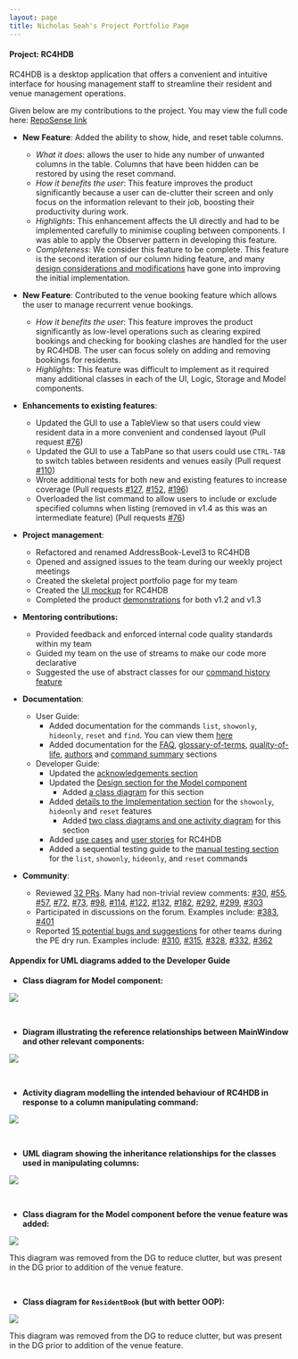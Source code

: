 ```yaml
---
layout: page
title: Nicholas Seah's Project Portfolio Page
---
```


#### Project: RC4HDB

RC4HDB is a desktop application that offers a convenient and intuitive interface for housing management staff to streamline their resident and venue management operations.

Given below are my contributions to the project. You may view the full code here: [RepoSense link](https://nus-cs2103-ay2223s1.github.io/tp-dashboard/?search=nseah21&breakdown=true)

* **New Feature**: Added the ability to show, hide, and reset table columns. 
    * *What it does*: allows the user to hide any number of unwanted columns in the table. Columns that have been hidden can be restored by using the reset command.
    * *How it benefits the user*: This feature improves the product significantly because a user can de-clutter their screen and only focus on the information relevant to their job, boosting their productivity during work.
    * *Highlights*: This enhancement affects the UI directly and had to be implemented carefully to minimise coupling between components. I was able to apply the Observer pattern in developing this feature.
    * *Completeness*: We consider this feature to be complete. This feature is the second iteration of our column hiding feature, and many [design considerations and modifications](https://ay2223s1-cs2103t-w12-3.github.io/tp/DeveloperGuide.html#manipulating-table-columns-using-showonly-and-hideonly) have gone into improving the initial implementation.
    
* **New Feature**: Contributed to the venue booking feature which allows the user to manage recurrent venue bookings.
    * *How it benefits the user*: This feature improves the product significantly as low-level operations such as clearing expired bookings and checking for booking clashes are handled for the user by RC4HDB. The user can focus solely on adding and removing bookings for residents.
    * *Highlights*: This feature was difficult to implement as it required many additional classes in each of the UI, Logic, Storage and Model components. 

* **Enhancements to existing features**:
    * Updated the GUI to use a TableView so that users could view resident data in a more convenient and condensed layout (Pull request [\#76](https://github.com/AY2223S1-CS2103T-W12-3/tp/pull/76))
    * Updated the GUI to use a TabPane so that users could use `CTRL-TAB` to switch tables between residents and venues easily (Pull request [\#110](https://github.com/AY2223S1-CS2103T-W12-3/tp/pull/110))
    * Wrote additional tests for both new and existing features to increase coverage (Pull requests [\#127](https://github.com/AY2223S1-CS2103T-W12-3/tp/pull/127), [\#152](https://github.com/AY2223S1-CS2103T-W12-3/tp/pull/152), [\#196](https://github.com/AY2223S1-CS2103T-W12-3/tp/pull/196))
    * Overloaded the list command to allow users to include or exclude specified columns when listing (removed in v1.4 as this was an intermediate feature) (Pull requests [\#76](https://github.com/AY2223S1-CS2103T-W12-3/tp/pull/76))

<div style="page-break-after: always;"></div>  

* **Project management**:
    * Refactored and renamed AddressBook-Level3 to RC4HDB
    * Opened and assigned issues to the team during our weekly project meetings
    * Created the skeletal project portfolio page for my team
    * Created the [UI mockup](https://drive.google.com/file/d/1W8m0SWCyVR849i6FcgitcHIZaWRen2Ip/view?usp=share_link) for RC4HDB
    * Completed the product [demonstrations](https://docs.google.com/presentation/d/1Rn9v81qwurx_IT_5V9oPZOge1VDZUPD1IxE3DUWkpYg/edit?usp=sharing) for both v1.2 and v1.3
    

* **Mentoring contributions:**
    * Provided feedback and enforced internal code quality standards within my team
    * Guided my team on the use of streams to make our code more declarative
    * Suggested the use of abstract classes for our [command history feature](https://github.com/AY2223S1-CS2103T-W12-3/tp/pull/122)


* **Documentation**:
    * User Guide:
        * Added documentation for the commands `list`, `showonly`, `hideonly`, `reset` and `find`. You can view them [here](https://ay2223s1-cs2103t-w12-3.github.io/tp/UserGuide.html#viewing-residents)
        * Added documentation for the [FAQ](https://ay2223s1-cs2103t-w12-3.github.io/tp/UserGuide.html#faq), [glossary-of-terms](https://ay2223s1-cs2103t-w12-3.github.io/tp/UserGuide.html#glossary-of-terms), [quality-of-life](https://ay2223s1-cs2103t-w12-3.github.io/tp/UserGuide.html#quality-of-life), [authors](https://ay2223s1-cs2103t-w12-3.github.io/tp/UserGuide.html#authors) and [command summary](https://nseah21.github.io/tp/UserGuide.html#command-summary) sections
    * Developer Guide:
        * Updated the [acknowledgements section](https://ay2223s1-cs2103t-w12-3.github.io/tp/DeveloperGuide.html#acknowledgements) 
        * Updated the [Design section for the Model component](https://ay2223s1-cs2103t-w12-3.github.io/tp/DeveloperGuide.html#model-component)
            * Added [a class diagram](#appendix-for-uml-diagrams-added-to-the-developer-guide) for this section
        * Added [details to the Implementation section](https://ay2223s1-cs2103t-w12-3.github.io/tp/DeveloperGuide.html#manipulating-table-columns-using-showonly-and-hideonly) for the `showonly`, `hideonly` and `reset` features
            * Added [two class diagrams and one activity diagram](#appendix-for-uml-diagrams-added-to-the-developer-guide) for this section
        * Added [use cases](https://ay2223s1-cs2103t-w12-3.github.io/tp/DeveloperGuide.html#use-cases) and [user stories](https://ay2223s1-cs2103t-w12-3.github.io/tp/DeveloperGuide.html#user-stories) for RC4HDB
        * Added a sequential testing guide to the [manual testing section](https://ay2223s1-cs2103t-w12-3.github.io/tp/DeveloperGuide.html#viewing-residents) for the `list`, `showonly`, `hideonly`, and `reset` commands
    

* **Community**:
    * Reviewed [32 PRs](https://github.com/AY2223S1-CS2103T-W12-3/tp/pulls?q=is%3Apr+reviewed-by%3Anseah21). Many had non-trivial review comments: [\#30](https://github.com/AY2223S1-CS2103T-W12-3/tp/pull/30), [\#55](https://github.com/AY2223S1-CS2103T-W12-3/tp/pull/55), [\#57](https://github.com/AY2223S1-CS2103T-W12-3/tp/pull/57), [\#72](https://github.com/AY2223S1-CS2103T-W12-3/tp/pull/72), [\#73](https://github.com/AY2223S1-CS2103T-W12-3/tp/pull/73), [\#98](https://github.com/AY2223S1-CS2103T-W12-3/tp/pull/98), [\#114](https://github.com/AY2223S1-CS2103T-W12-3/tp/pull/114), [\#122](https://github.com/AY2223S1-CS2103T-W12-3/tp/pull/122), [\#132](https://github.com/AY2223S1-CS2103T-W12-3/tp/pull/132), [\#182](https://github.com/AY2223S1-CS2103T-W12-3/tp/pull/182), [\#292](https://github.com/AY2223S1-CS2103T-W12-3/tp/pull/292), [\#299](https://github.com/AY2223S1-CS2103T-W12-3/tp/pull/299), [\#303](https://github.com/AY2223S1-CS2103T-W12-3/tp/pull/303) 
    * Participated in discussions on the forum. Examples include: [\#383](https://github.com/nus-cs2103-AY2223S1/forum/issues/383), [\#401](https://github.com/nus-cs2103-AY2223S1/forum/issues/401)
    * Reported [15 potential bugs and suggestions](https://github.com/nseah21/ped/issues) for other teams during the PE dry run. Examples include: [\#310](https://github.com/AY2223S1-CS2103T-T12-4/tp/issues/310), [\#315](https://github.com/AY2223S1-CS2103T-T12-4/tp/issues/315), [\#328](https://github.com/AY2223S1-CS2103T-T12-4/tp/issues/328), [\#332](https://github.com/AY2223S1-CS2103T-T12-4/tp/issues/332), [\#362](https://github.com/AY2223S1-CS2103T-T12-4/tp/issues/362)

<div style="page-break-after: always;"></div>

#### Appendix for UML diagrams added to the Developer Guide

* **Class diagram for Model component:**

![](../images/ModelClassDiagram.png)

<br>

* **Diagram illustrating the reference relationships between MainWindow and other relevant components:**

![](../images/MainWindowRelationships.png)

<br>

* **Activity diagram modelling the intended behaviour of RC4HDB in response to a column manipulating command:**

![](../images/ManipulatingColumnsActivityDiagram.png)

<br>

* **UML diagram showing the inheritance relationships for the classes used in manipulating columns:**

![](../images/AbstractClassesForShowHideFeature.png)

<br>

<div style="page-break-after: always;"></div>

* **Class diagram for the Model component before the venue feature was added:**

![](../images/ModelClassDiagramWithoutVenueBooking.png)

This diagram was removed from the DG to reduce clutter, but was present in the DG prior to addition of the venue feature.

<br>

* **Class diagram for `ResidentBook` (but with better OOP):**

![](../images/BetterModelClassDiagram.png)

This diagram was removed from the DG to reduce clutter, but was present in the DG prior to addition of the venue feature.

<br>
